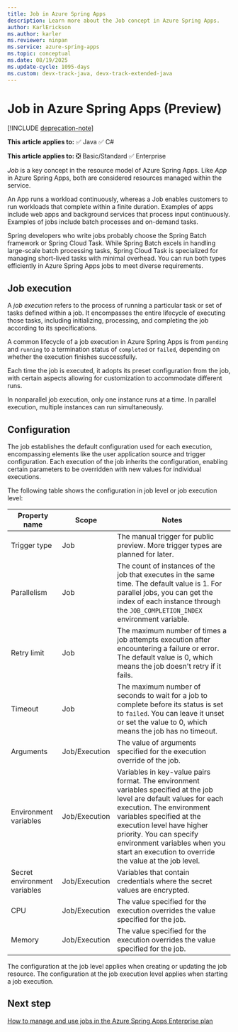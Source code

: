 ```yaml
---
title: Job in Azure Spring Apps
description: Learn more about the Job concept in Azure Spring Apps.
author: KarlErickson
ms.author: karler
ms.reviewer: ninpan
ms.service: azure-spring-apps
ms.topic: conceptual
ms.date: 08/19/2025
ms.update-cycle: 1095-days
ms.custom: devx-track-java, devx-track-extended-java
---
```


# Job in Azure Spring Apps (Preview)

[!INCLUDE [deprecation-note](../includes/deprecation-note.md)]

**This article applies to:** ✅ Java ✅ C#

**This article applies to:** ❎ Basic/Standard ✅ Enterprise

*Job* is a key concept in the resource model of Azure Spring Apps. Like *App* in Azure Spring Apps, both are considered resources managed within the service.

An App runs a workload continuously, whereas a Job enables customers to run workloads that complete within a finite duration. Examples of apps include web apps and background services that process input continuously. Examples of jobs include batch processes and on-demand tasks.

Spring developers who write jobs probably choose the Spring Batch framework or Spring Cloud Task. While Spring Batch excels in handling large-scale batch processing tasks, Spring Cloud Task is specialized for managing short-lived tasks with minimal overhead. You can run both types efficiently in Azure Spring Apps jobs to meet diverse requirements.

## Job execution

A *job execution* refers to the process of running a particular task or set of tasks defined within a job. It encompasses the entire lifecycle of executing those tasks, including initializing, processing, and completing the job according to its specifications.

A common lifecycle of a job execution in Azure Spring Apps is from `pending` and `running` to a termination status of `completed` or `failed`, depending on whether the execution finishes successfully.

Each time the job is executed, it adopts its preset configuration from the job, with certain aspects allowing for customization to accommodate different runs.

In nonparallel job execution, only one instance runs at a time. In parallel execution, multiple instances can run simultaneously.

## Configuration

The job establishes the default configuration used for each execution, encompassing elements like the user application source and trigger configuration. Each execution of the job inherits the configuration, enabling certain parameters to be overridden with new values for individual executions.

The following table shows the configuration in job level or job execution level:

| Property name                | Scope         | Notes                                                                                                                                                                                                                                                                                                                       |
|------------------------------|---------------|-----------------------------------------------------------------------------------------------------------------------------------------------------------------------------------------------------------------------------------------------------------------------------------------------------------------------------|
| Trigger type                 | Job           | The manual trigger for public preview. More trigger types are planned for later.                                                                                                                                                                                                                                            |
| Parallelism                  | Job           | The count of instances of the job that executes in the same time. The default value is 1. For parallel jobs, you can get the index of each instance through the `JOB_COMPLETION_INDEX` environment variable.                                                                                                                |
| Retry limit                  | Job           | The maximum number of times a job attempts execution after encountering a failure or error. The default value is 0, which means the job doesn't retry if it fails.                                                                                                                                                          |
| Timeout                      | Job           | The maximum number of seconds to wait for a job to complete before its status is set to `failed`. You can leave it unset or set the value to 0, which means the job has no timeout.                                                                                                                                         |
| Arguments                    | Job/Execution | The value of arguments specified for the execution override of the job.                                                                                                                                                                                                                                                     |
| Environment variables        | Job/Execution | Variables in key-value pairs format. The environment variables specified at the job level are default values for each execution. The environment variables specified at the execution level have higher priority. You can specify environment variables when you start an execution to override the value at the job level. |
| Secret environment variables | Job/Execution | Variables that contain credentials where the secret values are encrypted.                                                                                                                                                                                                                                                   |
| CPU                          | Job/Execution | The value specified for the execution overrides the value specified for the job.                                                                                                                                                                                                                                            |
| Memory                       | Job/Execution | The value specified for the execution overrides the value specified for the job.                                                                                                                                                                                                                                            |

The configuration at the job level applies when creating or updating the job resource. The configuration at the job execution level applies when starting a job execution.

## Next step

[How to manage and use jobs in the Azure Spring Apps Enterprise plan](how-to-manage-job.md)
